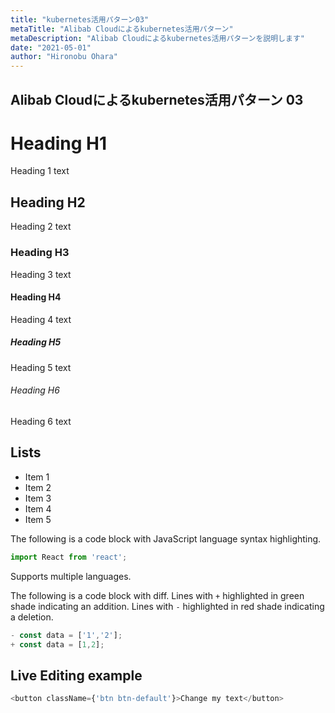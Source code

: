 ```yaml
---
title: "kubernetes活用パターン03"
metaTitle: "Alibab Cloudによるkubernetes活用パターン"
metaDescription: "Alibab Cloudによるkubernetes活用パターンを説明します"
date: "2021-05-01"
author: "Hironobu Ohara"
---
```


## Alibab Cloudによるkubernetes活用パターン 03



# Heading H1
Heading 1 text

## Heading H2
Heading 2 text

### Heading H3
Heading 3 text

#### Heading H4
Heading 4 text

##### Heading H5
Heading 5 text

###### Heading H6
Heading 6 text

## Lists
- Item 1
- Item 2
- Item 3
- Item 4
- Item 5

The following is a code block with JavaScript language syntax highlighting.

```javascript
import React from 'react';
```

Supports multiple languages.

The following is a code block with diff. Lines with `+` highlighted in green shade indicating an addition. Lines with `-` highlighted in red shade indicating a deletion.

```javascript
- const data = ['1','2'];
+ const data = [1,2];
```

## Live Editing example

```javascript react-live=true
<button className={'btn btn-default'}>Change my text</button>
```


